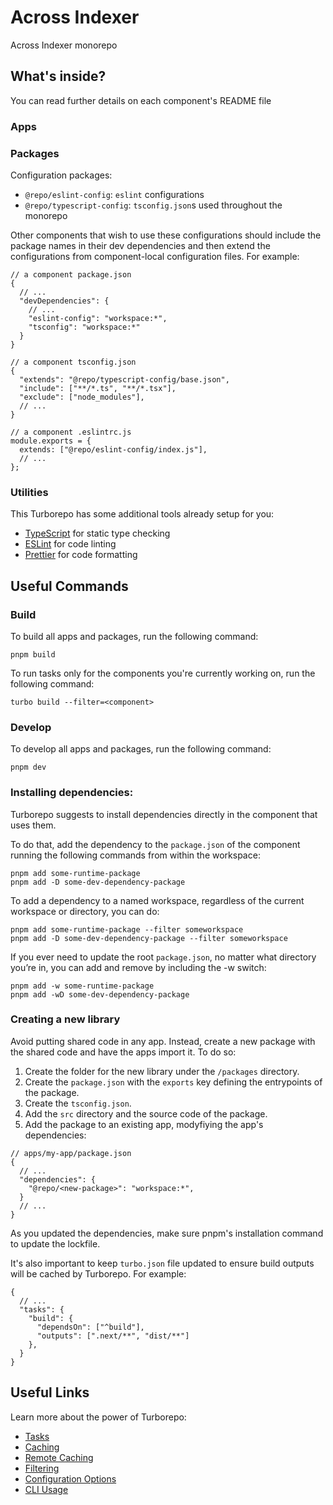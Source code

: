 # Across Indexer

Across Indexer monorepo

## What's inside?

You can read further details on each component's README file

### Apps

### Packages

Configuration packages:

- `@repo/eslint-config`: `eslint` configurations
- `@repo/typescript-config`: `tsconfig.json`s used throughout the monorepo

Other components that wish to use these configurations should include the package names in their dev dependencies and then extend the configurations from component-local configuration files. For example:

```
// a component package.json
{
  // ...
  "devDependencies": {
    // ...
    "eslint-config": "workspace:*",
    "tsconfig": "workspace:*"
  }
}
```

```
// a component tsconfig.json
{
  "extends": "@repo/typescript-config/base.json",
  "include": ["**/*.ts", "**/*.tsx"],
  "exclude": ["node_modules"],
  // ...
}
```

```
// a component .eslintrc.js
module.exports = {
  extends: ["@repo/eslint-config/index.js"],
  // ...
};
```

### Utilities

This Turborepo has some additional tools already setup for you:

- [TypeScript](https://www.typescriptlang.org/) for static type checking
- [ESLint](https://eslint.org/) for code linting
- [Prettier](https://prettier.io) for code formatting


## Useful Commands

### Build

To build all apps and packages, run the following command:

```
pnpm build
```

To run tasks only for the components you're currently working on, run the following command:

```
turbo build --filter=<component>
```

### Develop

To develop all apps and packages, run the following command:

```
pnpm dev
```

### Installing dependencies:

Turborepo suggests to install dependencies directly in the component that uses them.

To do that, add the dependency to the `package.json` of the component running the following commands from within the workspace:

```
pnpm add some-runtime-package
pnpm add -D some-dev-dependency-package
```

To add a dependency to a named workspace, regardless of the current workspace or directory, you can do:

```
pnpm add some-runtime-package --filter someworkspace
pnpm add -D some-dev-dependency-package --filter someworkspace
```

If you ever need to update the root `package.json`, no matter what directory you’re in, you can add and remove by including the -w switch:

```
pnpm add -w some-runtime-package
pnpm add -wD some-dev-dependency-package
```

### Creating a new library

Avoid putting shared code in any app. Instead, create a new package with the shared code and have the apps import it. To do so:

1. Create the folder for the new library under the `/packages` directory.
2. Create the `package.json` with the `exports` key defining the entrypoints of the package. 
3. Create the `tsconfig.json`.
4. Add the `src` directory and the source code of the package.
5. Add the package to an existing app, modyfiying the app's dependencies:
```
// apps/my-app/package.json
{
  // ...
  "dependencies": {
    "@repo/<new-package>": "workspace:*",
  }
  // ...
}
```
As you updated the dependencies, make sure pnpm's installation command to update the lockfile.

It's also important to keep `turbo.json` file updated to ensure build outputs will be cached by Turborepo. For example:
```
{
  // ...
  "tasks": {
    "build": {
      "dependsOn": ["^build"],
      "outputs": [".next/**", "dist/**"]
    },
  }
}
```

## Useful Links

Learn more about the power of Turborepo:

- [Tasks](https://turbo.build/repo/docs/core-concepts/monorepos/running-tasks)
- [Caching](https://turbo.build/repo/docs/core-concepts/caching)
- [Remote Caching](https://turbo.build/repo/docs/core-concepts/remote-caching)
- [Filtering](https://turbo.build/repo/docs/core-concepts/monorepos/filtering)
- [Configuration Options](https://turbo.build/repo/docs/reference/configuration)
- [CLI Usage](https://turbo.build/repo/docs/reference/command-line-reference)

